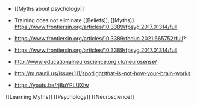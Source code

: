   - [[Myths about psychology]]

  - Training does not eliminate [[Beliefs]],
    [[Myths]]
    https://www.frontiersin.org/articles/10.3389/fpsyg.2017.01314/full

  - https://www.frontiersin.org/articles/10.3389/feduc.2021.665752/full?

  - https://www.frontiersin.org/articles/10.3389/fpsyg.2017.01314/full

  - http://www.educationalneuroscience.org.uk/neurosense/

  - http://m.nautil.us/issue/111/spotlight/that-is-not-how-your-brain-works

  - https://youtu.be/rj8uYPLUXIw

[[Learning Myths]]
[[Psychology]]
[[Neuroscience]]
